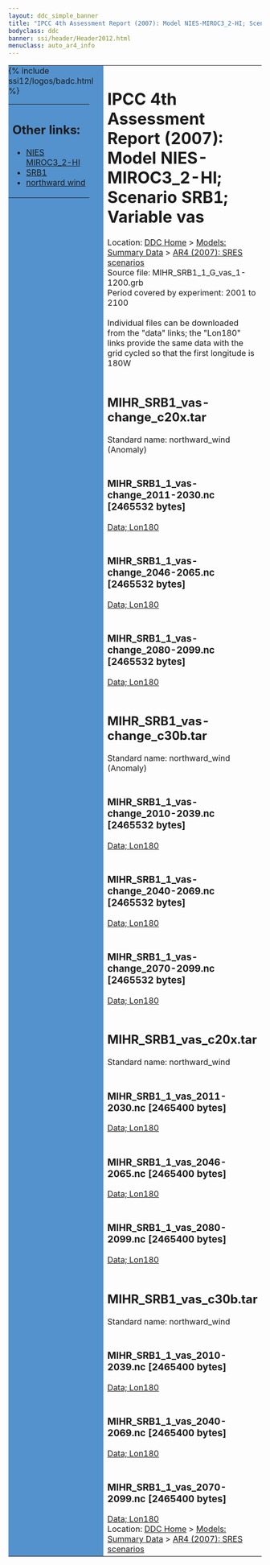 ```yaml
---
layout: ddc_simple_banner
title: "IPCC 4th Assessment Report (2007): Model NIES-MIROC3_2-HI; Scenario SRB1; Variable vas"
bodyclass: ddc
banner: ssi/header/Header2012.html
menuclass: auto_ar4_info
---
```



<table width="100%" border="0" cellspacing="0" cellpadding="0" style="border-collapse: collapse;">
<tr style="margin:0;padding:0;border:0;">
<td style="margin:0;padding:0;border:0;height:1pt;width:150pt;background:#5492CD;" valign="top" >

<div id="lh-col2" class="auto_ar4_info">
<table class="menumain" bgcolor="#5492CD" cellspacing="0" width="100%" border="0">
<tr><td>
<h2> Other links:</h2>
<ul>
<li><a href="/auto/ar4/model-NIES-MIROC3_2-HI.html">NIES<br/>MIROC3_2-HI</a></li>
<li><a href="/auto/ar4/scenario-SRB1.html">SRB1</a></li>
<li><a href="/auto/ar4/var-northward_wind.html">northward wind</a></li>
</ul>
</td></tr>
{% include ssi12/logos/badc.html %}
</table>
</div>
</td>
<td><h1>IPCC 4th Assessment Report (2007): Model NIES-MIROC3_2-HI; Scenario SRB1; Variable vas</h1>

<!-- Breadcrumb1 -->
<div id="breadcrumb1" align="left">
Location: <a href="/index.html">DDC Home</a> > <a href="/sim/gcm_clim/">Models: Summary Data</a>
> <a href="/sim/gcm_clim/SRES_AR4/index.html">AR4 (2007): SRES scenarios</a>
</div>
<!-- End of Breadcrumb1 -->Source file: MIHR_SRB1_1_G_vas_1-1200.grb
<br/>
Period covered by experiment: 2001 to 2100<br/>
<br/>Individual files can be downloaded from the "data" links; the "Lon180" links provide the same data
         with the grid cycled so that the first longitude is 180W<br/>
<br/><h2>MIHR_SRB1_vas-change_c20x.tar</h2>
Standard name: northward_wind (Anomaly)<br>
<br/><h3>MIHR_SRB1_1_vas-change_2011-2030.nc [2465532 bytes]</h3>
<a href="/cgi-bin/downl/ar4_nc/vas/MIHR_SRB1_1_vas-change_2011-2030.nc">Data; </a><a href="/cgi-bin/downl/ar4_nc/vas/MIHR_SRB1_1_vas-change_2011-2030.cyto180.nc"> Lon180</a><br/>
<br/><h3>MIHR_SRB1_1_vas-change_2046-2065.nc [2465532 bytes]</h3>
<a href="/cgi-bin/downl/ar4_nc/vas/MIHR_SRB1_1_vas-change_2046-2065.nc">Data; </a><a href="/cgi-bin/downl/ar4_nc/vas/MIHR_SRB1_1_vas-change_2046-2065.cyto180.nc"> Lon180</a><br/>
<br/><h3>MIHR_SRB1_1_vas-change_2080-2099.nc [2465532 bytes]</h3>
<a href="/cgi-bin/downl/ar4_nc/vas/MIHR_SRB1_1_vas-change_2080-2099.nc">Data; </a><a href="/cgi-bin/downl/ar4_nc/vas/MIHR_SRB1_1_vas-change_2080-2099.cyto180.nc"> Lon180</a><br/>
<br/><h2>MIHR_SRB1_vas-change_c30b.tar</h2>
Standard name: northward_wind (Anomaly)<br>
<br/><h3>MIHR_SRB1_1_vas-change_2010-2039.nc [2465532 bytes]</h3>
<a href="/cgi-bin/downl/ar4_nc/vas/MIHR_SRB1_1_vas-change_2010-2039.nc">Data; </a><a href="/cgi-bin/downl/ar4_nc/vas/MIHR_SRB1_1_vas-change_2010-2039.cyto180.nc"> Lon180</a><br/>
<br/><h3>MIHR_SRB1_1_vas-change_2040-2069.nc [2465532 bytes]</h3>
<a href="/cgi-bin/downl/ar4_nc/vas/MIHR_SRB1_1_vas-change_2040-2069.nc">Data; </a><a href="/cgi-bin/downl/ar4_nc/vas/MIHR_SRB1_1_vas-change_2040-2069.cyto180.nc"> Lon180</a><br/>
<br/><h3>MIHR_SRB1_1_vas-change_2070-2099.nc [2465532 bytes]</h3>
<a href="/cgi-bin/downl/ar4_nc/vas/MIHR_SRB1_1_vas-change_2070-2099.nc">Data; </a><a href="/cgi-bin/downl/ar4_nc/vas/MIHR_SRB1_1_vas-change_2070-2099.cyto180.nc"> Lon180</a><br/>
<br/><h2>MIHR_SRB1_vas_c20x.tar</h2>
Standard name: northward_wind<br>
<br/><h3>MIHR_SRB1_1_vas_2011-2030.nc [2465400 bytes]</h3>
<a href="/cgi-bin/downl/ar4_nc/vas/MIHR_SRB1_1_vas_2011-2030.nc">Data; </a><a href="/cgi-bin/downl/ar4_nc/vas/MIHR_SRB1_1_vas_2011-2030.cyto180.nc"> Lon180</a><br/>
<br/><h3>MIHR_SRB1_1_vas_2046-2065.nc [2465400 bytes]</h3>
<a href="/cgi-bin/downl/ar4_nc/vas/MIHR_SRB1_1_vas_2046-2065.nc">Data; </a><a href="/cgi-bin/downl/ar4_nc/vas/MIHR_SRB1_1_vas_2046-2065.cyto180.nc"> Lon180</a><br/>
<br/><h3>MIHR_SRB1_1_vas_2080-2099.nc [2465400 bytes]</h3>
<a href="/cgi-bin/downl/ar4_nc/vas/MIHR_SRB1_1_vas_2080-2099.nc">Data; </a><a href="/cgi-bin/downl/ar4_nc/vas/MIHR_SRB1_1_vas_2080-2099.cyto180.nc"> Lon180</a><br/>
<br/><h2>MIHR_SRB1_vas_c30b.tar</h2>
Standard name: northward_wind<br>
<br/><h3>MIHR_SRB1_1_vas_2010-2039.nc [2465400 bytes]</h3>
<a href="/cgi-bin/downl/ar4_nc/vas/MIHR_SRB1_1_vas_2010-2039.nc">Data; </a><a href="/cgi-bin/downl/ar4_nc/vas/MIHR_SRB1_1_vas_2010-2039.cyto180.nc"> Lon180</a><br/>
<br/><h3>MIHR_SRB1_1_vas_2040-2069.nc [2465400 bytes]</h3>
<a href="/cgi-bin/downl/ar4_nc/vas/MIHR_SRB1_1_vas_2040-2069.nc">Data; </a><a href="/cgi-bin/downl/ar4_nc/vas/MIHR_SRB1_1_vas_2040-2069.cyto180.nc"> Lon180</a><br/>
<br/><h3>MIHR_SRB1_1_vas_2070-2099.nc [2465400 bytes]</h3>
<a href="/cgi-bin/downl/ar4_nc/vas/MIHR_SRB1_1_vas_2070-2099.nc">Data; </a><a href="/cgi-bin/downl/ar4_nc/vas/MIHR_SRB1_1_vas_2070-2099.cyto180.nc"> Lon180</a><br/>
<!-- Breadcrumb2 -->
<div id="breadcrumb2" align="left">
Location: <a href="/index.html">DDC Home</a> > <a href="/sim/gcm_clim/">Models: Summary Data</a>
> <a href="/sim/gcm_clim/SRES_AR4/index.html">AR4 (2007): SRES scenarios</a>
</div>
<!-- End of Breadcrumb2 --></td></tr></table>
